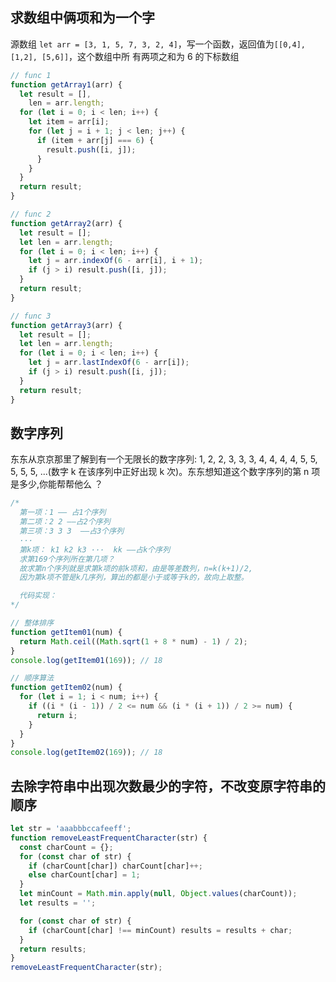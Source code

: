 ## 求数组中俩项和为一个字

源数组 `let arr = [3, 1, 5, 7, 3, 2, 4]`，写一个函数，返回值为`[[0,4], [1,2], [5,6]]`，这个数组中所
有两项之和为 6 的下标数组

```js
// func 1
function getArray1(arr) {
  let result = [],
    len = arr.length;
  for (let i = 0; i < len; i++) {
    let item = arr[i];
    for (let j = i + 1; j < len; j++) {
      if (item + arr[j] === 6) {
        result.push([i, j]);
      }
    }
  }
  return result;
}

// func 2
function getArray2(arr) {
  let result = [];
  let len = arr.length;
  for (let i = 0; i < len; i++) {
    let j = arr.indexOf(6 - arr[i], i + 1);
    if (j > i) result.push([i, j]);
  }
  return result;
}

// func 3
function getArray3(arr) {
  let result = [];
  let len = arr.length;
  for (let i = 0; i < len; i++) {
    let j = arr.lastIndexOf(6 - arr[i]);
    if (j > i) result.push([i, j]);
  }
  return result;
}
```

## 数字序列

东东从京京那里了解到有一个无限长的数字序列: 1, 2, 2, 3, 3, 3, 4, 4, 4, 4, 5, 5, 5, 5, 5, ...(数字 k
在该序列中正好出现 k 次)。东东想知道这个数字序列的第 n 项是多少,你能帮帮他么 ？

```js
/*
  第一项：1 —— 占1个序列
  第二项：2 2 ——占2个序列
  第三项：3 3 3  ——占3个序列
  ···
  第k项： k1 k2 k3 ···  kk ——占k个序列
  求第169个序列所在第几项？
  故求第n个序列就是求第k项的前k项和，由是等差数列，n=k(k+1)/2,
  因为第k项不管是k几序列，算出的都是小于或等于k的，故向上取整。

  代码实现：
*/

// 整体排序
function getItem01(num) {
  return Math.ceil((Math.sqrt(1 + 8 * num) - 1) / 2);
}
console.log(getItem01(169)); // 18

// 顺序算法
function getItem02(num) {
  for (let i = 1; i < num; i++) {
    if ((i * (i - 1)) / 2 <= num && (i * (i + 1)) / 2 >= num) {
      return i;
    }
  }
}
console.log(getItem02(169)); // 18
```

## 去除字符串中出现次数最少的字符，不改变原字符串的顺序

```js
let str = 'aaabbbccafeeff';
function removeLeastFrequentCharacter(str) {
  const charCount = {};
  for (const char of str) {
    if (charCount[char]) charCount[char]++;
    else charCount[char] = 1;
  }
  let minCount = Math.min.apply(null, Object.values(charCount));
  let results = '';

  for (const char of str) {
    if (charCount[char] !== minCount) results = results + char;
  }
  return results;
}
removeLeastFrequentCharacter(str);
```
